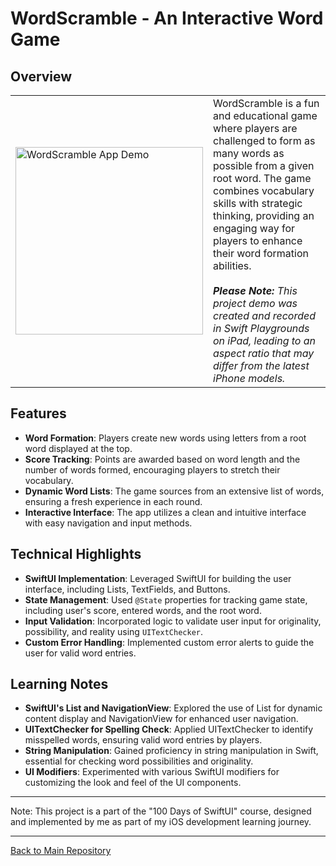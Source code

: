 # WordScramble - An Interactive Word Game

## Overview
<table>
  <tr>
    <td>
      <img src="https://github.com/penguin-waddle/WordScramble/assets/123434744/29af15f9-1b7f-48d0-92a2-1796ec134a8d" alt="WordScramble App Demo" width="300" />
    </td>
    <td>
      WordScramble is a fun and educational game where players are challenged to form as many words as possible from a given root word. The game combines vocabulary skills with strategic thinking, providing an engaging way for players to enhance their word formation abilities.
    <br><br>
<em><b>Please Note:</b> This project demo was created and recorded in Swift Playgrounds on iPad, leading to an aspect ratio that may differ from the latest iPhone models.</em>
    </td>
  </tr>
</table>

## Features
- **Word Formation**: Players create new words using letters from a root word displayed at the top.
- **Score Tracking**: Points are awarded based on word length and the number of words formed, encouraging players to stretch their vocabulary.
- **Dynamic Word Lists**: The game sources from an extensive list of words, ensuring a fresh experience in each round.
- **Interactive Interface**: The app utilizes a clean and intuitive interface with easy navigation and input methods.

## Technical Highlights
- **SwiftUI Implementation**: Leveraged SwiftUI for building the user interface, including Lists, TextFields, and Buttons.
- **State Management**: Used `@State` properties for tracking game state, including user's score, entered words, and the root word.
- **Input Validation**: Incorporated logic to validate user input for originality, possibility, and reality using `UITextChecker`.
- **Custom Error Handling**: Implemented custom error alerts to guide the user for valid word entries.

## Learning Notes
- **SwiftUI's List and NavigationView**: Explored the use of List for dynamic content display and NavigationView for enhanced user navigation.
- **UITextChecker for Spelling Check**: Applied UITextChecker to identify misspelled words, ensuring valid word entries by players.
- **String Manipulation**: Gained proficiency in string manipulation in Swift, essential for checking word possibilities and originality.
- **UI Modifiers**: Experimented with various SwiftUI modifiers for customizing the look and feel of the UI components.

---

Note: This project is a part of the "100 Days of SwiftUI" course, designed and implemented by me as part of my iOS development learning journey.

---

[Back to Main Repository](https://github.com/penguin-waddle/100-Days-of-SwiftUI)
